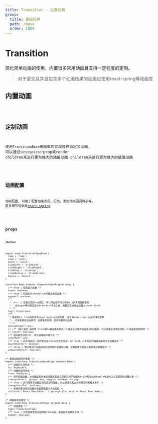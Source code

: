 ```yaml
---
title: Transition - 过渡动画
group:
  title: 基础组件
  path: /base
  order: 1000
---
```


# Transition

简化简单动画的使用，内置很多常用动画且支持一定程度的定制。

> 对于富交互并且包含多个动画结果的动画应使用react-spring等动画库

## 内置动画

<code src="./builtIn.tsx" />

## 定制动画

使用`TransitionBase`来简单的实现各种自定义动画, 可以通过`interpolater`prop或render children来进行更为强大的插值动画
children来进行更为强大的插值动画

<code src="./custom.tsx" />

## 动画配置

动画配置, 可用于配置动画表现、行为、添加动画回调钩子等,
更多细节请参考[react-spring](https://www.react-spring.io/)

<code src="./config.tsx" />


## props

**`<Button>`**

```tsx | pure
export enum TransitionTypeEnum {
  fade = 'fade',
  zoom = 'zoom',
  punch = 'punch',
  slideLeft = 'slideLeft',
  slideRight = 'slideRight',
  slideTop = 'slideTop',
  slideBottom = 'slideBottom',
  bounce = 'bounce',
}

interface Base extends ComponentBasePropsWithAny {
  /** true | 控制显示隐藏 */
  show?: boolean;
  /** true | 初始化时show为true时是否触发动画 */
  appear?: boolean;
  /**
   * 'div' | 包裹元素的tag类型, 可以将此组件作为类似div的常规容器使用
   * - 当为span等内联元素时transform不会生效，需要将其块类型设置为inner-block
   * */
  tag?: Primitives;
  /**
   * 接收除to、from外的所有react-spring动画配置, 用于对react-spring进行深度定制
   * - 可用来更改动画表现、设置事件回调、延迟和循环动画等
   * */
  springProps?: any;
  // /** ?执行某些`破坏性`(form和to被设置为和前一个值毫无关联的动画值)的动画时，可以设置此项来取消前一个动画造成的影响 */
  // reset?: boolean;
  /** 指向根节点的ref, 用于直接操作根节点 */
  innerRef?: any;
  /** true | 初次渲染时，组件默认会以from状态先加载，为true时，只有在初次触发动画时才会加载组件 */
  mountOnEnter?: boolean;
  /** false | 默认情况下动画结束后组件依然会保持挂载，设置此属性会在过渡结束后卸载组件 */
  unmountOnExit?: boolean;
}

/* 基础动画组件的类型 */
export interface TransitionBaseProps extends Base {
  /** 动画的入场状态 */
  to: AnyObject;
  /** 动画的离场状态 */
  from: AnyObject;
  /** 用于插值动画，在动画属性传递给动画元素前会将即将用于动画的style和当前的toggle状态传入并返回新的动画对象 */
  interpolater?: (props: any, toggle: boolean) => any;
  /** true | 执行完离场动画后对元素进行隐藏, 防止离场元素占用布局空间和触发事件 */
  changeVisible?: boolean;
  /** 常规内容或接收动画参数返回插值节点的函数 */
  children?: React.ReactNode | ((springStyle: any) => React.ReactNode);
}

/* 预置组件的类型 */
export interface TransitionProps extends Base {
  /** 动画类型 */
  type: TransitionType;
  /** true | 为所有类型的动画附加fade动画，使其视觉效果更平滑 */
  alpha?: boolean;
}
```

